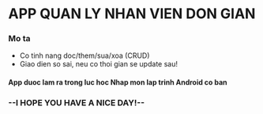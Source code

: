 # APP QUAN LY NHAN VIEN DON GIAN
### Mo ta
*  Co tinh nang doc/them/sua/xoa (CRUD)
*  Giao dien so sai, neu co thoi gian se update sau!
#### App duoc lam ra trong luc hoc Nhap mon lap trinh Android co ban

###            --I HOPE YOU HAVE A NICE DAY!--